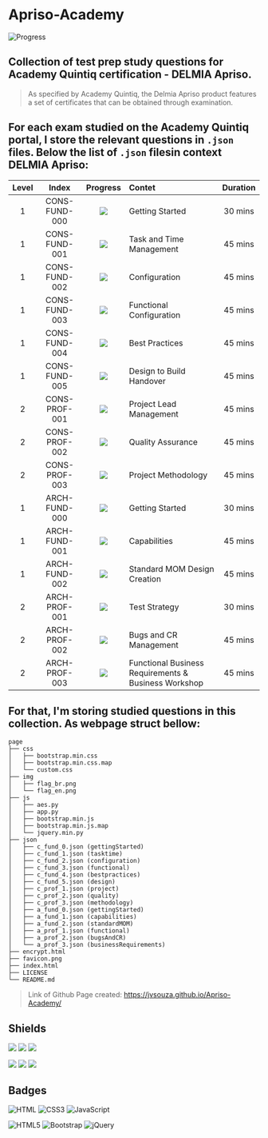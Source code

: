# Apriso-Academy
![Progress](https://progress-bar.dev/100/?title=Completed%20&width=160&color=54aeff)

## Collection of test prep study questions for Academy Quintiq certification - DELMIA Apriso.
> As specified by Academy Quintiq, the Delmia Apriso product features a set of certificates that can be obtained through examination.

## For each exam studied on the Academy Quintiq portal, I store the relevant questions in `.json` files. Below the list of `.json` filesin context DELMIA Apriso:
| Level | Index | Progress | Contet | Duration |
| :--: | :---: | :------: | :----- | :------: |
| 1 | CONS-FUND-000 | ![](https://img.shields.io/badge/-Done-success) | Getting Started | 30 mins |
| 1 | CONS-FUND-001 | ![](https://img.shields.io/badge/-Done-success) | Task and Time Management | 45 mins |
| 1 | CONS-FUND-002 | ![](https://img.shields.io/badge/-Done-success) | Configuration | 45 mins |
| 1 | CONS-FUND-003 | ![](https://img.shields.io/badge/-Done-success) | Functional Configuration | 45 mins | 
| 1 | CONS-FUND-004 | ![](https://img.shields.io/badge/-Done-success) | Best Practices | 45 mins |
| 1 | CONS-FUND-005 | ![](https://img.shields.io/badge/-Done-success) | Design to Build Handover | 45 mins |
| 2 | CONS-PROF-001 | ![](https://img.shields.io/badge/-Done-success) | Project Lead Management | 45 mins |
| 2 | CONS-PROF-002 | ![](https://img.shields.io/badge/-Done-success) | Quality Assurance | 45 mins |
| 2 | CONS-PROF-003 | ![](https://img.shields.io/badge/-Done-success) | Project Methodology | 45 mins |
| 1 | ARCH-FUND-000 | ![](https://img.shields.io/badge/-Done-success) | Getting Started | 30 mins |
| 1 | ARCH-FUND-001 | ![](https://img.shields.io/badge/-Done-success) | Capabilities | 45 mins |
| 1 | ARCH-FUND-002 | ![](https://img.shields.io/badge/-Done-success) | Standard MOM Design Creation | 45 mins |
| 2 | ARCH-PROF-001 | ![](https://img.shields.io/badge/-Done-success) | Test Strategy | 30 mins |
| 2 | ARCH-PROF-002 | ![](https://img.shields.io/badge/-Done-success) | Bugs and CR Management | 45 mins |
| 2 | ARCH-PROF-003 | ![](https://img.shields.io/badge/-Done-success) | Functional Business Requirements & Business Workshop | 45 mins |

## For that, I'm storing studied questions in this collection. As webpage struct bellow:
```text
page
├── css
│   ├── bootstrap.min.css
│   ├── bootstrap.min.css.map
│   └── custom.css
├── img
│   ├── flag_br.png
│   └── flag_en.png
├── js
│   ├── aes.py
│   ├── app.py
│   ├── bootstrap.min.js
│   ├── bootstrap.min.js.map
│   └── jquery.min.py
├── json
│   ├── c_fund_0.json (gettingStarted)
│   ├── c_fund_1.json (tasktime)
│   ├── c_fund_2.json (configuration)
│   ├── c_fund_3.json (functional)
│   ├── c_fund_4.json (bestpractices)
│   ├── c_fund_5.json (design)
│   ├── c_prof_1.json (project)
│   ├── c_prof_2.json (quality)
│   ├── c_prof_3.json (methodology)
│   ├── a_fund_0.json (gettingStarted)
│   ├── a_fund_1.json (capabilities)
│   ├── a_fund_2.json (standardMOM)
│   ├── a_prof_1.json (functional)
│   ├── a_prof_2.json (bugsAndCR)
│   └── a_prof_3.json (businessRequirements)
├── encrypt.html
├── favicon.png
├── index.html
├── LICENSE
└── README.md

```

> Link of Github Page created: https://jvsouza.github.io/Apriso-Academy/

## Shields
[![](https://img.shields.io/github/languages/top/jvsouza/Apriso-Academy)]()
[![](https://img.shields.io/github/languages/count/jvsouza/Apriso-Academy)]()
[![](https://img.shields.io/github/license/jvsouza/Apriso-Academy)]()

[![](https://img.shields.io/github/languages/code-size/jvsouza/Apriso-Academy)]()
[![](https://img.shields.io/github/repo-size/jvsouza/Apriso-Academy)]()
[![](https://img.shields.io/github/last-commit/jvsouza/Apriso-Academy)]()

## Badges
![HTML](https://img.shields.io/badge/HTML-239120?style=for-the-badge&logo=html5&logoColor=white)
![CSS3](https://img.shields.io/badge/css3-%231572B6.svg?style=for-the-badge&logo=css3&logoColor=white)
![JavaScript](https://img.shields.io/badge/javascript-%23323330.svg?style=for-the-badge&logo=javascript&logoColor=%23F7DF1E)

![HTML5](https://img.shields.io/badge/html5-%23E34F26.svg?style=for-the-badge&logo=html5&logoColor=white)
![Bootstrap](https://img.shields.io/badge/bootstrap-%23563D7C.svg?style=for-the-badge&logo=bootstrap&logoColor=white)
![jQuery](https://img.shields.io/badge/jquery-%230769AD.svg?style=for-the-badge&logo=jquery&logoColor=white)